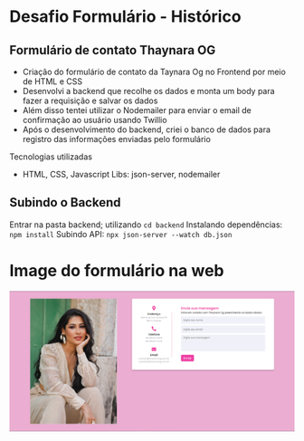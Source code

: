 # Desafio Formulário - Histórico

## Formulário de contato Thaynara OG


- Criação do formulário de contato da Taynara Og no Frontend por meio de HTML e CSS
- Desenvolvi a backend que recolhe os dados e monta um body para fazer a requisição e salvar os dados
- Além disso tentei utilizar o Nodemailer para enviar o email de confirmação ao usuário usando Twillio
- Após o desenvolvimento do backend, criei o banco de dados para registro das informações enviadas pelo formulário

Tecnologias utilizadas
- HTML, CSS, Javascript Libs: json-server, nodemailer

## Subindo o Backend 
Entrar na pasta backend; utilizando ```cd backend```
Instalando dependências: ```npm install``` 
Subindo API: ```npx json-server --watch db.json```

# Image do formulário na web

![image web](./img/img-1.png)

